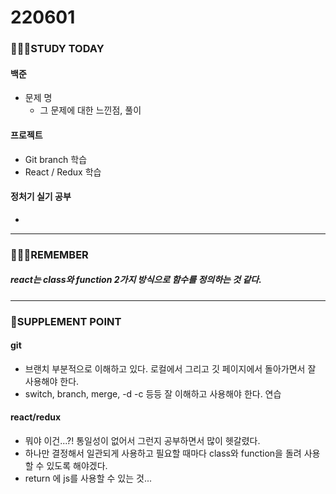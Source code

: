 # 220601

### 👨🏼‍🏫STUDY TODAY

#### 백준

- 문제 명
  - 그 문제에 대한 느낀점, 풀이



#### 프로젝트

- Git branch 학습
- React / Redux 학습



#### 정처기 실기 공부

- 

---

### 💆🏼‍♂️REMEMBER

##### react는 class와 function 2가지 방식으로 함수를 정의하는 것 같다.

---

### 💫SUPPLEMENT POINT

#### git

- 브랜치 부분적으로 이해하고 있다. 로컬에서 그리고 깃 페이지에서 돌아가면서 잘 사용해야 한다.
- switch, branch, merge, -d -c 등등 잘 이해하고 사용해야 한다. 연습



#### react/redux

- 뭐야 이건...?! 통일성이 없어서 그런지 공부하면서 많이 헷갈렸다.
- 하나만 결정해서 일관되게 사용하고 필요할 때마다 class와 function을 돌려 사용할 수 있도록 해야겠다.
- return 에 js를 사용할 수 있는 것...

